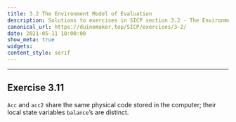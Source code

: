 ```yaml
---
title: 3.2 The Environment Model of Evaluation
description: Solutions to exercises in SICP section 3.2 - The Environment Model of Evaluation
canonical_url: https://duinomaker.top/SICP/exercises/3-2/
date: 2021-05-11 10:00:00
show_meta: true
widgets:
content_style: serif
---
```


---

## Exercise 3.11

`Acc` and `acc2` share the same physical code stored in the computer; their local state variables `balance`’s are distinct.